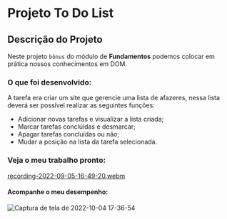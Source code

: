 # Projeto To Do List

## Descrição do Projeto

Neste projeto `bônus` do módulo de **Fundamentos** podemos colocar em prática nossos conhecimentos em DOM.

### O que foi desenvolvido:

A tarefa era criar um site que gerencie uma lista de afazeres, nessa lista deverá ser possível realizar as seguintes funções:

- Adicionar novas tarefas e visualizar a lista criada;
- Marcar tarefas conclúidas e desmarcar;
- Apagar tarefas concluídas ou não;
- Mudar a posição na lista da tarefa selecionada.

### Veja o meu trabalho pronto: 

[recording-2022-09-05-16-49-20.webm](https://user-images.githubusercontent.com/80068419/188507546-f529a6cb-b642-4b7f-8c79-d5817da58dec.webm)

#### Acompanhe o meu desempenho:

![Captura de tela de 2022-10-04 17-36-54](https://user-images.githubusercontent.com/80068419/193922256-1fd4e84f-8197-489f-a29e-3d7ea90fc975.png)
